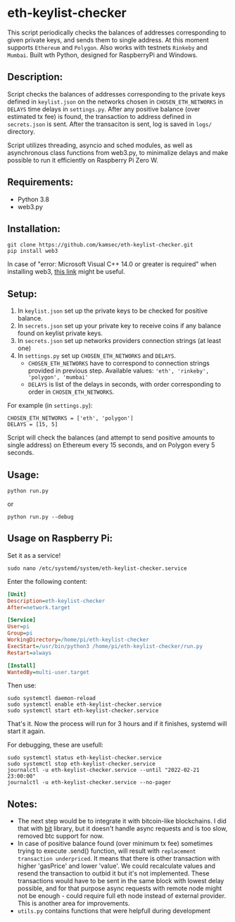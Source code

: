 # eth-keylist-checker

This script periodically checks the balances of addresses corresponding to given private keys, and sends them to single address.
At this moment supports `Ethereum` and `Polygon`. Also works with testnets `Rinkeby` and `Mumbai`. Built wth Python, designed for RaspberryPi and Windows.

## Description:
Script checks the balances of addresses corresponding to the private keys defined in `keylist.json`
on the networks chosen in `CHOSEN_ETH_NETWORKS` in `DELAYS` time delays in `settings.py`.
After any positive balance (over estimated tx fee) is found, the transaction to address defined in
`secrets.json` is sent. After the transaciton is sent, log is saved in `logs/` directory.

Script utilizes threading, asyncio and sched modules, as well as asynchronous class functions from web3.py, to minimalize delays and make possible to run it efficiently on Raspberry Pi Zero W.

## Requirements:
- Python 3.8
- web3.py

## Installation:
```
git clone https://github.com/kamsec/eth-keylist-checker.git
pip install web3
```
In case of "error: Microsoft Visual C++ 14.0 or greater is required" when installing web3, <a href="https://docs.microsoft.com/en-us/answers/questions/136595/error-microsoft-visual-c-140-or-greater-is-require.html">this link</a> might be useful.


## Setup:
1. In `keylist.json` set up the private keys to be checked for positive balance.
2. In `secrets.json` set up your private key to receive coins if any balance found on keylist private keys.
3. In `secrets.json` set up networks providers connection strings (at least one)
4. In `settings.py` set up `CHOSEN_ETH_NETWORKS` and `DELAYS`.
    - `CHOSEN_ETH_NETWORKS` have to correspond to connection strings provided in previous step. Available values: `'eth', 'rinkeby', 'polygon', 'mumbai'`
    - `DELAYS` is list of the delays in seconds, with order corresponding to order in `CHOSEN_ETH_NETWORKS`.

    
For example (in `settings.py`):
```
CHOSEN_ETH_NETWORKS = ['eth', 'polygon']
DELAYS = [15, 5]
```
Script will check the balances (and attempt to send positive amounts to single address) on Ethereum every 15 seconds, and on Polygon every 5 seconds.



## Usage:
```
python run.py
```
or
```
python run.py --debug
```

## Usage on Raspberry Pi:
Set it as a service!

```
sudo nano /etc/systemd/system/eth-keylist-checker.service
```

Enter the following content:
```ini
[Unit]
Description=eth-keylist-checker
After=network.target

[Service]
User=pi
Group=pi
WorkingDirectory=/home/pi/eth-keylist-checker
ExecStart=/usr/bin/python3 /home/pi/eth-keylist-checker/run.py
Restart=always

[Install]
WantedBy=multi-user.target
```

Then use:
```
sudo systemctl daemon-reload
sudo systemctl enable eth-keylist-checker.service
sudo systemctl start eth-keylist-checker.service
```
That's it. Now the process will run for 3 hours and if it finishes, systemd will start it again.

For debugging, these are usefull:
```
sudo systemctl status eth-keylist-checker.service
sudo systemctl stop eth-keylist-checker.service
journalctl -u eth-keylist-checker.service --until "2022-02-21 23:00:00"
journalctl -u eth-keylist-checker.service --no-pager
```
## Notes:
- The next step would be to integrate it with bitcoin-like blockchains.
I did that with <a href="https://github.com/ofek/bit">bit</a> library, but it doesn't handle async requests and is too slow, removed btc support for now.
- In case of positive balance found (over minimum tx fee) sometimes trying to
execute .send() function, will result with `replacement transaction underpriced`. It means
that there is other transaction with higher 'gasPrice' and lower 'value'.
We could recalculate values and resend the transaction to outbid it but it's not implemented. These transactions would have to be sent in the same block with lowest delay possible, and for that purpose async requests with remote node might not be enough - could require full eth node instead of external provider. This is another area for improvements.
- `utils.py` contains functions that were helpfull during development
